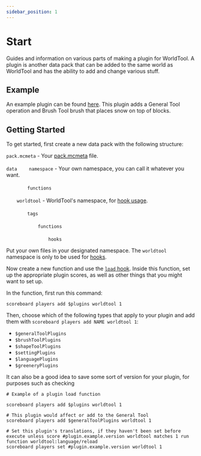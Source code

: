 ```yaml
---
sidebar_position: 1
---
```


# Start

Guides and information on various parts of making a plugin for WorldTool. A plugin is another data pack that can be added to the same world as WorldTool and has the ability to add and change various stuff.

## Example

An example plugin can be found [here](https://github.com/Ellivers/worldtool-example-plugin/releases/latest/download/WorldTool-Example-Plugin.zip). This plugin adds a General Tool operation and Brush Tool brush that places snow on top of blocks.

## Getting Started

To get started, first create a new data pack with the following structure:

`pack.mcmeta` - Your [pack.mcmeta](https://minecraft.fandom.com/wiki/Data_pack#pack.mcmeta) file.<br></br>
`data`
&emsp;&emsp;`namespace` - Your own namespace, you can call it whatever you want.<br></br>
&emsp;&emsp;&emsp;&emsp;`functions`<br></br>
&emsp;&emsp;`worldtool` - WorldTool's namespace, for [hook usage](hooks).<br></br>
&emsp;&emsp;&emsp;&emsp;`tags`<br></br>
&emsp;&emsp;&emsp;&emsp;&emsp;&emsp;`functions`<br></br>
&emsp;&emsp;&emsp;&emsp;&emsp;&emsp;&emsp;&emsp;`hooks`

Put your own files in your designated namespace. The `worldtool` namespace is only to be used for [hooks](hooks).

Now create a new function and use the [`load` hook](hooks#load). Inside this function, set up the appropriate plugin scores, as well as other things that you might want to set up.

In the function, first run this command:

```mcfunction
scoreboard players add $plugins worldtool 1
```

Then, choose which of the following types that apply to your plugin and add them with `scoreboard players add NAME worldtool 1`:

* `$generalToolPlugins`
* `$brushToolPlugins`
* `$shapeToolPlugins`
* `$settingPlugins`
* `$languagePlugins`
* `$greeneryPlugins`

It can also be a good idea to save some sort of version for your plugin, for purposes such as checking 

```mcfunction
# Example of a plugin load function

scoreboard players add $plugins worldtool 1

# This plugin would affect or add to the General Tool
scoreboard players add $generalToolPlugins worldtool 1

# Set this plugin's translations, if they haven't been set before
execute unless score #plugin.example.version worldtool matches 1 run function worldtool:language/reload
scoreboard players set #plugin.example.version worldtool 1
```
